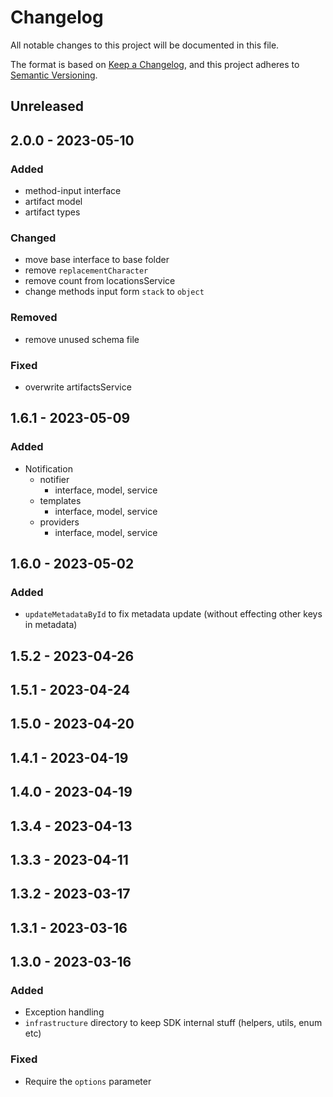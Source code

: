 # Changelog

All notable changes to this project will be documented in this file.

The format is based on [Keep a Changelog](https://keepachangelog.com/en/1.0.0/),
and this project adheres to [Semantic Versioning](https://semver.org/spec/v2.0.0.html).

## Unreleased

## 2.0.0 - 2023-05-10
### Added
- method-input interface
- artifact model
- artifact types

### Changed
- move base interface to base folder
- remove `replacementCharacter`
- remove count from locationsService
- change methods input form `stack` to `object`

### Removed
- remove unused schema file

### Fixed
- overwrite artifactsService

## 1.6.1 - 2023-05-09
### Added
- Notification
    - notifier
        - interface, model, service
    - templates
        - interface, model, service
    - providers
        - interface, model, service

## 1.6.0 - 2023-05-02
### Added
- `updateMetadataById` to fix metadata update (without effecting other keys in metadata)

## 1.5.2 - 2023-04-26

## 1.5.1 - 2023-04-24

## 1.5.0 - 2023-04-20

## 1.4.1 - 2023-04-19

## 1.4.0 - 2023-04-19

## 1.3.4 - 2023-04-13

## 1.3.3 - 2023-04-11

## 1.3.2 - 2023-03-17

## 1.3.1 - 2023-03-16

## 1.3.0 - 2023-03-16
### Added
- Exception handling
- `infrastructure` directory to keep SDK internal stuff (helpers, utils, enum etc)

### Fixed
- Require the `options` parameter
